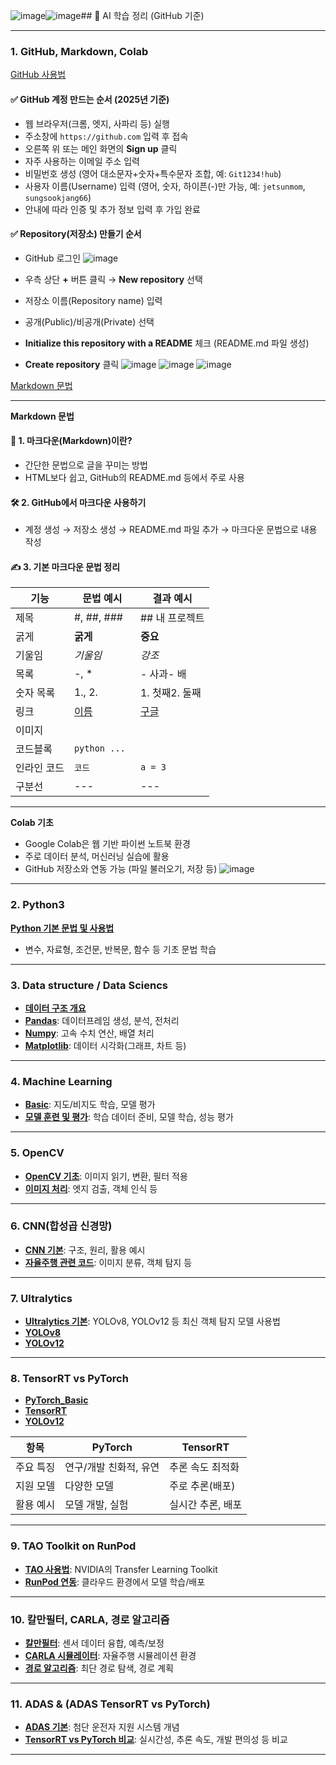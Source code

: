 ![image](https://github.com/user-attachments/assets/76c4b64b-e0ab-48d8-a523-e1dba032397c)![image](https://github.com/user-attachments/assets/fc65eced-36a7-43b2-b5bb-7095f57a6321)## 📘 AI 학습 정리 (GitHub 기준)

---

### 1. GitHub, Markdown, Colab

[GitHub 사용법](https://github.com/jetsonmom/git_test_markdown_sample?tab=readme-ov-file#github-%EC%82%AC%EC%9A%A9%EB%B2%95)

#### ✅ GitHub 계정 만드는 순서 (2025년 기준)
- 웹 브라우저(크롬, 엣지, 사파리 등) 실행
- 주소창에 `https://github.com` 입력 후 접속
- 오른쪽 위 또는 메인 화면의 **Sign up** 클릭
- 자주 사용하는 이메일 주소 입력
- 비밀번호 생성 (영어 대소문자+숫자+특수문자 조합, 예: `Git1234!hub`)
- 사용자 이름(Username) 입력 (영어, 숫자, 하이픈(-)만 가능, 예: `jetsunmom`, `sungsookjang66`)
- 안내에 따라 인증 및 추가 정보 입력 후 가입 완료

#### ✅ Repository(저장소) 만들기 순서
- GitHub 로그인
  ![image](https://github.com/user-attachments/assets/5ab6b163-b0e4-496e-95e5-97c0e7e166b3)

- 우측 상단 **+** 버튼 클릭 → **New repository** 선택
- 저장소 이름(Repository name) 입력
- 공개(Public)/비공개(Private) 선택
- **Initialize this repository with a README** 체크 (README.md 파일 생성)
- **Create repository** 클릭
![image](https://github.com/user-attachments/assets/254e5e75-be42-421e-a673-636cec99bf76)
![image](https://theorydb.github.io/assets/img/dev/ml/2019-08-23-dev-ml-colab-8.jpg)
![image](https://theorydb.github.io/assets/img/dev/ml/2019-08-23-dev-ml-colab-13.jpg)

[Markdown 문법](#https://github.com/jetsonmom/git_test_markdown_sample?tab=readme-ov-file#markdown-%EB%AC%B8%EB%B2%95)

---

**Markdown 문법**

#### 🔰 1. 마크다운(Markdown)이란?
- 간단한 문법으로 글을 꾸미는 방법
- HTML보다 쉽고, GitHub의 README.md 등에서 주로 사용

#### 🛠️ 2. GitHub에서 마크다운 사용하기
- 계정 생성 → 저장소 생성 → README.md 파일 추가 → 마크다운 문법으로 내용 작성

#### ✍️ 3. 기본 마크다운 문법 정리

| 기능       | 문법 예시              | 결과 예시         |
|------------|------------------------|-------------------|
| 제목       | #, ##, ###             | ## 내 프로젝트    |
| 굵게       | **굵게**               | **중요**          |
| 기울임     | *기울임*               | *강조*            |
| 목록       | -, *                   | - 사과- 배    |
| 숫자 목록  | 1., 2.                 | 1. 첫째2. 둘째|
| 링크       | [이름](주소)           | [구글](https://google.com)|
| 이미지     |     | |
| 코드블록   | ```python ... ```
| 인라인 코드| `코드`                 | `a = 3`           |
| 구분선     | ---                    | ---               |

---

**Colab 기초**
- Google Colab은 웹 기반 파이썬 노트북 환경
- 주로 데이터 분석, 머신러닝 실습에 활용
- GitHub 저장소와 연동 가능 (파일 불러오기, 저장 등)
![image](https://github.com/user-attachments/assets/ef728171-2b01-4ee3-b307-919023b6e46f)

---

### 2. Python3

[**Python 기본 문법 및 사용법**](https://github.com/jetsonmom/git_test_markdown_sample/blob/main/docs/python3.md)
- 변수, 자료형, 조건문, 반복문, 함수 등 기초 문법 학습

---

### 3. Data structure / Data Sciencs
- [**데이터 구조 개요** ](https://github.com/jetsonmom/git_test_markdown_sample/blob/main/data_structures.md)
- [**Pandas**](https://github.com/jetsonmom/git_test_markdown_sample/blob/main/pandas.md): 데이터프레임 생성, 분석, 전처리
- [**Numpy**](https://github.com/jetsonmom/git_test_markdown_sample/blob/main/numpy.md): 고속 수치 연산, 배열 처리
- [**Matplotlib**](https://github.com/jetsonmom/git_test_markdown_sample/blob/main/Matplotlib.md): 데이터 시각화(그래프, 차트 등)

---

### 4. Machine Learning

- [**Basic**](https://github.com/jetsonmom/git_test_markdown_sample/blob/main/ml_basic.md): 지도/비지도 학습, 모델 평가
- [**모델 훈련 및 평가**](https://github.com/jetsonmom/git_test_markdown_sample/blob/main/ml_test.md): 학습 데이터 준비, 모델 학습, 성능 평가

---

### 5. OpenCV

- [**OpenCV 기초**](https://github.com/jetsonmom/git_test_markdown_sample/blob/main/OpenCV_basic.md): 이미지 읽기, 변환, 필터 적용
- [**이미지 처리**](https://github.com/jetsonmom/git_test_markdown_sample/blob/main/image_test.md): 엣지 검출, 객체 인식 등

---

### 6. CNN(합성곱 신경망)

- [**CNN 기본**](https://github.com/jetsonmom/git_test_markdown_sample/blob/main/CNN_basic.md): 구조, 원리, 활용 예시
- [**자율주행 관련 코드**](https://github.com/jetsonmom/git_test_markdown_sample/blob/main/cnn_test.md): 이미지 분류, 객체 탐지 등

---

### 7. Ultralytics

- [**Ultralytics 기본**](https://github.com/jetsonmom/git_test_markdown_sample/blob/main/Ultralytics_basic.md): YOLOv8, YOLOv12 등 최신 객체 탐지 모델 사용법
- [**YOLOv8**](https://github.com/jetsonmom/git_test_markdown_sample/blob/main/YOLOv8_test.md)
- [**YOLOv12**](https://github.com/jetsonmom/git_test_markdown_sample/blob/main/YOLOv12_test.md)
---

### 8. TensorRT vs PyTorch
- [**PyTorch_Basic**](https://github.com/jetsonmom/git_test_markdown_sample/blob/main/PyTorch_basic.md)
- [**TensorRT**](https://github.com/jetsonmom/git_test_markdown_sample/blob/main/TensorRT_test.md)
- [**YOLOv12**](https://github.com/jetsonmom/git_test_markdown_sample/blob/main/YOLOv12_test.md)


| 항목        | PyTorch                | TensorRT           |
|-------------|------------------------|--------------------|
| 주요 특징   | 연구/개발 친화적, 유연 | 추론 속도 최적화   |
| 지원 모델   | 다양한 모델            | 주로 추론(배포)    |
| 활용 예시   | 모델 개발, 실험        | 실시간 추론, 배포  |

---

### 9. TAO Toolkit on RunPod

- [**TAO 사용법**](https://github.com/jetsonmom/git_test_markdown_sample/blob/main/.TAO_install.md): NVIDIA의 Transfer Learning Toolkit
- [**RunPod 연동**](https://github.com/jetsonmom/git_test_markdown_sample/blob/main/.TAO_Toolkit.md): 클라우드 환경에서 모델 학습/배포

---

### 10. 칼만필터, CARLA, 경로 알고리즘

- [**칼만필터**](https://github.com/jetsonmom/git_test_markdown_sample/blob/main/.kalman.md): 센서 데이터 융합, 예측/보정
- [**CARLA 시뮬레이터**](https://github.com/jetsonmom/git_test_markdown_sample/blob/main/.CARLA.md): 자율주행 시뮬레이션 환경
- [**경로 알고리즘**](): 최단 경로 탐색, 경로 계획

---

### 11. ADAS & (ADAS TensorRT vs PyTorch)

- [**ADAS 기본**](https://github.com/jetsonmom/git_test_markdown_sample/blob/main/.adas_basic.md): 첨단 운전자 지원 시스템 개념
- [**TensorRT vs PyTorch 비교**](https://github.com/jetsonmom/git_test_markdown_sample/blob/main/.vs.md): 실시간성, 추론 속도, 개발 편의성 등 비교

---
